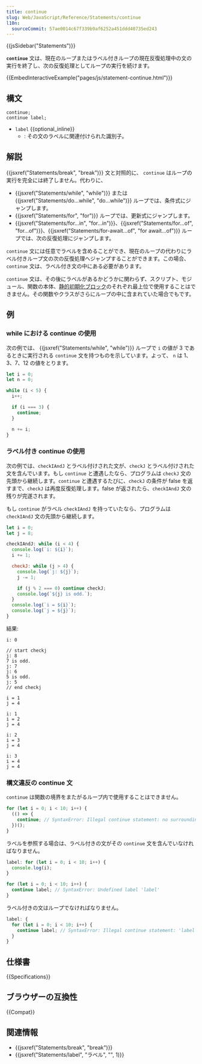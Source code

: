 ```yaml
---
title: continue
slug: Web/JavaScript/Reference/Statements/continue
l10n:
  sourceCommit: 57ae0014c67f339b9af6252a451ddd40735ed243
---
```


{{jsSidebar("Statements")}}

**`continue`** 文は、現在のループまたはラベル付きループの現在反復処理中の文の実行を終了し、次の反復処理としてループの実行を続けます。

{{EmbedInteractiveExample("pages/js/statement-continue.html")}}

## 構文

```js-nolint
continue;
continue label;
```

- `label` {{optional_inline}}
  - : その文のラベルに関連付けられた識別子。

## 解説

{{jsxref("Statements/break", "break")}} 文と対照的に、 `continue` はループの実行を完全には終了しません。代わりに、

- {{jsxref("Statements/while", "while")}} または {{jsxref("Statements/do...while", "do...while")}} ループでは、条件式にジャンプします。
- {{jsxref("Statements/for", "for")}} ループでは、更新式にジャンプします。
- {{jsxref("Statements/for...in", "for...in")}}、{{jsxref("Statements/for...of", "for...of")}}、{{jsxref("Statements/for-await...of", "for await...of")}} ループでは、次の反復処理にジャンプします。

`continue` 文には任意でラベルを含めることができ、現在のループの代わりにラベル付きループ文の次の反復処理へジャンプすることができます。この場合、`continue` 文は、ラベル付き文の中にある必要があります。

`continue` 文は、その後にラベルがあるかどうかに関わらず、スクリプト、モジュール、関数の本体、[静的初期化ブロック](/ja/docs/Web/JavaScript/Reference/Classes/Static_initialization_blocks)のそれぞれ最上位で使用することはできません。その関数やクラスがさらにループの中に含まれていた場合でもです。

## 例

### while における continue の使用

次の例では、 {{jsxref("Statements/while", "while")}} ループで `i` の値が 3 であるときに実行される `continue` 文を持つものを示しています。よって、 `n` は 1、3、7、12 の値をとります。

```js
let i = 0;
let n = 0;

while (i < 5) {
  i++;

  if (i === 3) {
    continue;
  }

  n += i;
}
```

### ラベル付き continue の使用

次の例では、`checkIAndJ` とラベル付けされた文が、`checkJ` とラベル付けされた文を含んでいます。もし `continue` と遭遇したなら、プログラムは `checkJ` 文の先頭から継続します。`continue` と遭遇するたびに、`checkJ` の条件が false を返すまで、`checkJ` は再度反復処理します。false が返されたら、`checkIAndJ` 文の残りが完遂されます。

もし `continue` がラベル `checkIAndJ` を持っていたなら、プログラムは `checkIAndJ` 文の先頭から継続します。

```js
let i = 0;
let j = 8;

checkIAndJ: while (i < 4) {
  console.log(`i: ${i}`);
  i += 1;

  checkJ: while (j > 4) {
    console.log(`j: ${j}`);
    j -= 1;

    if (j % 2 === 0) continue checkJ;
    console.log(`${j} is odd.`);
  }
  console.log(`i = ${i}`);
  console.log(`j = ${j}`);
}
```

結果:

```
i: 0

// start checkj
j: 8
7 is odd.
j: 7
j: 6
5 is odd.
j: 5
// end checkj

i = 1
j = 4

i: 1
i = 2
j = 4

i: 2
i = 3
j = 4

i: 3
i = 4
j = 4
```

### 構文違反の continue 文

`continue` は関数の境界をまたがるループ内で使用することはできません。

```js
for (let i = 0; i < 10; i++) {
  (() => {
    continue; // SyntaxError: Illegal continue statement: no surrounding iteration statement
  })();
}
```

ラベルを参照する場合は、ラベル付きの文がその `continue` 文を含んでいなければなりません。

```js
label: for (let i = 0; i < 10; i++) {
  console.log(i);
}

for (let i = 0; i < 10; i++) {
  continue label; // SyntaxError: Undefined label 'label'
}
```

ラベル付きの文はループでなければなりません。

```js
label: {
  for (let i = 0; i < 10; i++) {
    continue label; // SyntaxError: Illegal continue statement: 'label' does not denote an iteration statement
  }
}
```

## 仕様書

{{Specifications}}

## ブラウザーの互換性

{{Compat}}

## 関連情報

- {{jsxref("Statements/break", "break")}}
- {{jsxref("Statements/label", "ラベル", "", 1)}}
